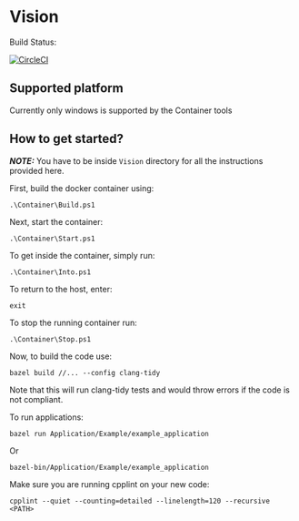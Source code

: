 # Vision
Build Status:


[![CircleCI](https://dl.circleci.com/status-badge/img/gh/arminpcm/Vision/tree/main.svg?style=svg)](https://dl.circleci.com/status-badge/redirect/gh/arminpcm/Vision/tree/main)

## Supported platform
Currently only windows is supported by the Container tools

## How to get started?
***NOTE:*** You have to be inside `Vision` directory for all the instructions provided here.


First, build the docker container using:
```
.\Container\Build.ps1
```

Next, start the container:
```
.\Container\Start.ps1
```

To get inside the container, simply run:
```
.\Container\Into.ps1
```

To return to the host, enter:
```
exit
```

To stop the running container run:
```
.\Container\Stop.ps1
```

Now, to build the code use:
```
bazel build //... --config clang-tidy
```
Note that this will run clang-tidy tests and would throw errors if the code is not compliant.

To run applications:
```
bazel run Application/Example/example_application
```

Or
```
bazel-bin/Application/Example/example_application
```

Make sure you are running cpplint on your new code:
```
cpplint --quiet --counting=detailed --linelength=120 --recursive <PATH>
```